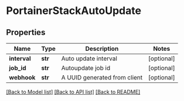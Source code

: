 # PortainerStackAutoUpdate

## Properties
Name | Type | Description | Notes
------------ | ------------- | ------------- | -------------
**interval** | **str** | Auto update interval | [optional] 
**job_id** | **str** | Autoupdate job id | [optional] 
**webhook** | **str** | A UUID generated from client | [optional] 

[[Back to Model list]](../README.md#documentation-for-models) [[Back to API list]](../README.md#documentation-for-api-endpoints) [[Back to README]](../README.md)


